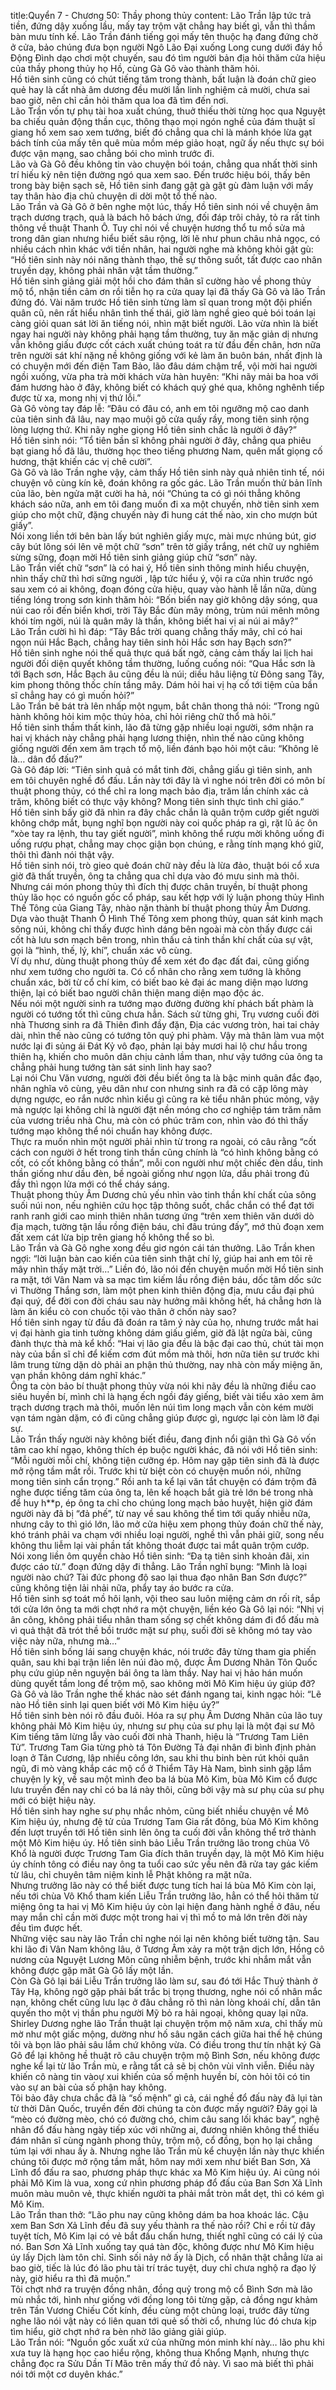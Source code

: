 title:Quyển 7 - Chương 50: Thầy phong thủy
content:
Lão Trần lập tức trả tiền, đứng dậy xuống lầu, mấy tay trộm vặt chẳng hay biết gì, vẫn thì thầm bàn mưu tính kế. Lão Trần đánh tiếng gọi mấy tên thuộc hạ đang đứng chờ ở cửa, bảo chúng đưa bọn người Ngô Lão Đại xuống Long cung dưới đáy hồ Động Đình dạo chơi một chuyến, sau đó tìm người bản địa hỏi thăm cửa hiệu của thầy phong thủy họ Hồ, cùng Gà Gô vào thành thăm hỏi.<br>Hồ tiên sinh cũng có chút tiếng tăm trong thành, bất luận là đoán chữ gieo quẻ hay là cất nhà âm dương đều mười lần linh nghiệm cả mười, chưa sai bao giờ, nên chỉ cần hỏi thăm qua loa đã tìm đến nơi.<br>Lão Trần vốn tự phụ tài hoa xuất chúng, thuở thiếu thời từng học qua Nguyệt ba chiếu quản động thần cục, thông thạo mọi ngón nghề của đám thuật sĩ giang hồ xem sao xem tướng, biết đó chẳng qua chỉ là mánh khóe lừa gạt bách tính của mấy tên quê mùa mồm mép giảo hoạt, ngữ ấy nếu thực sự bói được vận mạng, sao chẳng bói cho mình trước đi.<br>Lão và Gà Gô đều không tin vào chuyện bói toán, chẳng qua nhất thời sinh trí hiếu kỳ nên tiện đường ngó qua xem sao. Đến trước hiệu bói, thấy bên trong bày biện sạch sẽ, Hồ tiên sinh đang gật gà gật gù đàm luận với mấy tay thân hào địa chủ chuyện di dời một tổ thế nào.<br>Lão Trần và Gà Gô ở bên nghe một lúc, thấy Hồ tiên sinh nói về chuyện âm trạch dương trạch, quả là bách hô bách ứng, đối đáp trôi chảy, tỏ ra rất tinh thông về thuật Thanh Ô. Tuy chỉ nói về chuyện hương thổ tu mồ sửa mả trong dân gian nhưng hiểu biết sâu rộng, lời lẽ như phun châu nhả ngọc, có nhiều cách nhìn khác với tiền nhân, hai người nghe mà không khỏi gật gù: “Hồ tiên sinh này nói năng thành thạo, thế sự thông suốt, tất được cao nhân truyền dạy, không phải nhân vật tầm thường.”<br>Hồ tiên sinh giảng giải một hồi cho đám thân sĩ cường hào về phong thủy mộ tổ, nhận tiền cảm ơn rồi tiễn họ ra cửa quay lại đã thấy Gà Gô và lão Trần đứng đó. Vài năm trước Hồ tiên sinh từng làm sĩ quan trong một đội phiến quân cũ, nên rất hiểu nhân tình thế thái, giờ làm nghề gieo quẻ bói toán lại càng giỏi quan sát lời ăn tiếng nói, nhìn mặt biết người. Lão vừa nhìn là biết ngay hai người này không phải hạng tầm thường, tuy ăn mặc giản dị nhưng vẫn không giấu được cốt cách xuất chúng toát ra từ đầu đến chân, hơn nữa trên người sát khí nặng nề không giống với kẻ làm ăn buôn bán, nhất định là có chuyện mới đến điện Tam Bảo, lão đâu dám chậm trể, vội mời hai người ngồi xuống, vừa pha trà mời khách vừa hàn huyên: “Khi nãy mải ba hoa với đám hương hào ở đây, không biết có khách quý ghé qua, không nghênh tiếp được từ xa, mong nhị vị thứ lỗi.”<br>Gà Gô vòng tay đáp lễ: “Đâu có đâu có, anh em tôi ngưỡng mộ cao danh của tiên sinh đã lâu, nay mạo muội gõ cửa quấy rầy, mong tiên sinh rộng lòng lượng thứ. Khi nãy nghe giọng Hồ tiên sinh chắc là người ở đây?”<br>Hồ tiên sinh nói: “Tổ tiên bần sĩ không phải người ở đây, chẳng qua phiêu bạt giang hồ đã lâu, thường học theo tiếng phương Nam, quên mất giọng cố hương, thật khiến các vị chê cười”.<br>Gà Gô và lão Trần nghe vậy, cảm thấy Hồ tiên sinh này quả nhiên tinh tế, nói chuyện vô cùng kín kẽ, đoán không ra gốc gác. Lão Trần muốn thử bản lĩnh của lão, bèn ngửa mặt cười ha hả, nói “Chúng ta có gì nói thẳng không khách sáo nữa, anh em tôi đang muốn đi xa một chuyến, nhờ tiên sinh xem giúp cho một chữ, đặng chuyến này đi hung cát thế nào, xin cho mượn bút giấy”.<br>Nói xong liền tới bên bàn lấy bút nghiên giấy mực, mài mực nhúng bút, giơ cây bút lông sói lên vẽ một chữ “sơn” trên tờ giấy trắng, nét chữ uy nghiêm sừng sững, đoạn mời Hồ tiên sinh giảng giúp chữ “sơn” này.<br>Lão Trần viết chữ “sơn” là có hai ý, Hồ tiên sinh thông minh hiểu chuyện, nhìn thấy chữ thì hơi sững người , lập tức hiểu ý, vội ra cửa nhìn trước ngó sau xem có ai không, đoạn đóng cửa hiệu, quay vào hành lễ lần nữa, dùng tiếng lóng trong sơn kinh thăm hỏi: “Bốn biển nay giờ không dậy sóng, qua núi cao rồi đến biển khơi, trời Tây Bắc đùn mây mỏng, trùm núi mênh mông khói tím ngời, núi là quân mây là thần, không biết hai vị ai núi ai mây?”<br>Lão Trần cười hì hì đáp: “Tây Bắc trời quang chẳng thấy mây, chỉ có hai ngọn núi Hắc Bạch, chẳng hay tiên sinh hỏi Hắc sơn hay Bạch sơn?”<br>Hồ tiên sinh nghe nói thế quả thực quá bất ngờ, cảng cảm thấy lai lịch hai người đối diện quyết không tầm thường, luống cuống nói: “Qua Hắc sơn là tới Bạch sơn, Hắc Bạch âu cũng đều là núi; diều hâu liệng từ Đông sang Tây, kim phong thông thốc chín tầng mây. Dám hỏi hai vị hạ cố tới tiệm của bần sĩ chẳng hay có gì muốn hỏi?”<br>Lão Trần bê bát trà lên nhấp một ngụm, bắt chân thong thả nói: “Trong ngũ hành không hỏi kim mộc thủy hỏa, chỉ hỏi riêng chữ thổ mà hôi.”<br>Hồ tiên sinh thầm thất kinh, lão đã từng gặp nhiều loại người, sớm nhận ra hai vị khách này chẳng phải hạng lương thiện, nhìn thế nào cũng không giống người đến xem âm trạch tổ mộ, liền đánh bạo hỏi một câu: “Không lẽ là… dân đổ đấu?”<br>Gà Gô đáp lời: “Tiên sinh quả có mắt tinh đời, chẳng giấu gì tiên sinh, anh em tôi chuyên nghề đổ đấu. Lần này tới đây là vì nghe nói trên đời có môn bí thuật phong thủy, có thể chỉ ra long mạch bảo địa, trăm lần chính xác cả trăm, không biết có thực vậy không? Mong tiên sinh thực tình chỉ giáo.”<br>Hồ tiên sinh bấy giờ đã nhìn ra đây chắc chắn là quân trộm cướp giết người không chớp mắt, bụng nghĩ bọn người này coi quốc pháp ra gì, rặt lũ ác ôn “xòe tay ra lệnh, thu tay giết người”, mình không thể rượu mời không uống đi uống rượu phạt, chẳng may chọc giận bọn chúng, e rằng tính mạng khó giữ, thôi thì đành nói thật vậy.<br>Hồ tiên sinh nói, trò gieo quẻ đoán chữ này đều là lừa đảo, thuật bói cổ xưa giờ đã thất truyền, ông ta chẳng qua chỉ dựa vào đó mưu sinh mà thôi. Nhưng cái món phong thủy thì đích thị được chân truyền, bí thuật phong thủy lão học có nguồn gốc cổ pháp, sau kết hợp với lý luận phong thủy Hình Thế Tông của Giang Tây, nhào nặn thành bí thuật phong thủy Âm Dương.<br>Dựa vào thuật Thanh Ô Hình Thế Tông xem phong thủy, quan sát kinh mạch sông núi, không chỉ thấy được hình dáng bên ngoài mà còn thấy được cái cốt hà lưu sơn mạch bên trong, nhìn thấu cả tinh thần khí chất của sự vật, gọi là “hình, thế, lý, khí”, chuẩn xác vô cùng.<br>Ví dụ như, dùng thuật phong thủy để xem xét đo đạc đất đai, cũng giống như xem tướng cho người ta. Có cổ nhân cho rằng xem tướng là không chuẩn xác, bời từ cổ chí kim, có biết bao kẻ đại ác mang diện mạo lương thiện, lại có biết bao người chân thiện mang diện mạo độc ác.<br>Nếu nói một người sinh ra tướng mạo đường đường khí phách bất phàm là người có tướng tốt thì cũng chưa hẳn. Sách sử từng ghi, Trụ vương cuối đời nhà Thương sinh ra đã Thiên đình đầy đặn, Địa các vương tròn, hai tai chảy dài, nhìn thế nào cũng có tướng tôn quý phi phàm. Vậy mà thân làm vua một nước lại đi sủng ái Đát Kỷ vô đạo, phản lại bảy mươi hai lộ chư hầu trong thiên hạ, khiến cho muôn dân chịu cảnh lầm than, như vậy tướng của ông ta chẳng phải hung tướng tàn sát sinh linh hay sao?<br>Lại nói Chu Văn vương, người đời đều biết ông ta là bậc minh quân đắc đạo, nhân nghĩa vô cùng, yêu dân như con nhưng sinh ra đã có cặp lông mày dựng ngược, eo rắn nước nhìn kiểu gì cũng ra kẻ tiểu nhân phúc mỏng, vậy mà ngược lại không chỉ là người đặt nền móng cho cơ nghiệp tám trăm năm của vương triều nhà Chu, mà còn có phúc trăm con, nhìn vào đó thì thấy tướng mạo không thể nói chuẩn hay không được.<br>Thực ra muốn nhìn một người phải nhìn từ trong ra ngoài, có câu rằng “cốt cách con người ở hết trong tinh thần cũng chính là “có hình không bằng có cốt, có cốt không bằng có thần”, mỗi con người như một chiếc đèn dầu, tinh thần giống như dầu đèn, bề ngoài giống như ngọn lửa, dầu phải trong đủ đầy thì ngọn lửa mới có thể cháy sáng.<br>Thuật phong thủy Âm Dương chủ yếu nhìn vào tinh thần khí chất của sông suối núi non, nếu nghiên cứu học tập thông suốt, chắc chắn có thể đạt tới ranh ranh giới cao minh thiên nhân tương ứng “trên xem thiên văn dưới dò địa mạch, tường tận lầu rồng điện báu, chỉ đâu trúng đấy”, mớ thủ đoạn xem đất xem cát lừa bịp trên giang hồ không thể so bì.<br>Lão Trần và Gà Gô nghe xong đều giơ ngón cái tán thưởng. Lão Trần khen ngợi: “lời luận bàn cao kiến của tiên sinh thật chí lý, giúp hai anh em tôi rẽ mây nhìn thấy mặt trời…” Liền đó, lão nói đến chuyện muốn mời Hồ tiên sinh ra mặt, tới Vân Nam và sa mạc tìm kiếm lầu rồng điện báu, dốc tâm dốc sức vì Thường Thắng sơn, làm một phen kinh thiên động địa, mưu cầu đại phú đại quý, để đời con đời cháu sau này hưởng mãi không hết, há chẳng hơn là làm ăn kiểu cò con chuốc tội vào thân ở chốn này sao?<br>Hồ tiên sinh ngay từ đầu đã đoán ra tâm ý này của họ, nhưng trước mắt hai vị đại hành gia tinh tường không dám giấu giếm, giờ đã lật ngửa bài, cũng đành thực thà mà kể khổ: “Hai vị lão gia đều là bậc đại cao thủ, chút tài mọn này của bần sĩ chỉ để kiếm cơm đút mồm mà thôi, hơn nữa tiên sư trước khi lâm trung từng dặn dò phải an phận thủ thường, nay nhà còn mấy miệng ăn, vạn phần không dám nghĩ khác.”<br>Ông ta còn bảo bí thuật phong thủy vừa nói khi nãy đều là những điều cao siêu huyền bí, mình chỉ là hạng ếch ngồi đáy giếng, biết vài tiểu xảo xem âm trạch dương trạch mà thôi, muốn lên núi tìm long mạch vẫn còn kém mười vạn tám ngàn dặm, có đi cũng chẳng giúp được gì, ngược lại còn làm lỡ đại sự.<br>Lão Trần thấy người này không biết điều, đang định nổi giận thì Gà Gô vốn tâm cao khí ngạo, không thích ép buộc người khác, đã nói với Hồ tiên sinh: “Mỗi người mỗi chí, không tiện cưỡng ép. Hôm nay gặp tiên sinh đã là được mở rộng tầm mắt rồi. Trước khi từ biệt còn có chuyện muốn nói, những mong tiên sinh cẩn trọng.” Rồi anh ta kể lại văn tắt chuyện có đám trộm đã nghe được tiếng tăm của ông ta, lên kế hoạch bắt già trẻ lớn bé trong nhà để huy h**p, ép ông ta chỉ cho chúng long mạch bảo huyệt, hiện giờ đám người này đã bị “đả phế”, từ nay về sau không thể tìm tới quấy nhiễu nữa, nhưng cây to thì gió lớn, lão mở cửa hiệu xem phong thủy đoán chữ thế này, khó tránh phải va chạm với nhiều loại người, nghề thì vẫn phải giữ, song nếu không thu liễm lại vài phần tất không thoát được tai mắt quân trộm cướp.<br>Nói xong liền ôm quyền chào Hồ tiên sinh: “Đa tạ tiên sinh khoản đãi, xin được cáo từ.” đoạn đứng dậy đi thẳng. Lão Trần nghĩ bụng: “Mình là loại người nào chứ? Tài đức phong độ sao lại thua đạo nhân Ban Sơn được?” cũng không tiện lải nhải nữa, phẩy tay áo bước ra cửa.<br>Hồ tiên sinh sợ toát mồ hôi lạnh, vội theo sau luôn miệng cảm ơn rối rít, sắp tới cửa lớn ông ta mới chợt nhớ ra một chuyện, liền kéo Gà Gô lại nói: “Nhị vị ân công, không phải tiểu nhân tham sống sợ chết không dám đi đổ đấu mà vì quả thật đã trót thề bồi trước mặt sư phụ, suối đời sẽ không mó tay vào việc này nữa, nhưng mà…”<br>Hồ tiên sinh bống lái sang chuyện khác, nói trước đây từng tham gia phiến quân, sau khi bại trận liền lên núi đào mộ, được Âm Dương Nhãn Tôn Quốc phụ cứu giúp nên nguyện bái ông ta làm thầy. Nay hai vị hảo hán muốn dùng quyết tầm long để trộm mộ, sao không mời Mô Kim hiệu úy giúp đỡ?<br>Gà Gô và lão Trần nghe thế khác nào sét đánh ngang tai, kinh ngạc hỏi: “Lẽ nào Hồ tiên sinh lại quen biết với Mô Kim hiệu úy?”<br>Hồ tiên sinh bèn nói rõ đầu đuôi. Hóa ra sự phụ Âm Dương Nhãn của lão tuy không phải Mô Kim hiệu úy, nhưng sư phụ của sư phụ lại là một đại sư Mô Kim tiếng tăm lừng lẫy vào cuối đời nhà Thanh, hiệu là “Trương Tam Liên Tử”. Trương Tam Gia từng phò tá Tôn Đường Tả đại nhân đi bình định phản loạn ở Tân Cương, lập nhiều công lớn, sau khi thu binh bèn rút khỏi quân ngũ, đi mò vàng khắp các mộ cổ ở Thiểm Tây Hà Nam, bình sinh gặp lắm chuyện ly kỳ, về sau một mình đeo ba lá bùa Mô Kim, bùa Mô Kim cổ được lưu truyền đến nay chỉ có ba lá này thôi, cũng bởi vậy mà sư phụ của sư phụ mới có biệt hiệu này.<br>Hồ tiên sinh hay nghe sư phụ nhắc nhỏm, cũng biết nhiều chuyện về Mô Kim hiệu úy, nhưng đệ tử của Trương Tam Gia rất đông, bùa Mô Kim không đến lượt truyền tới Hồ tiên sinh lên ông ta cuối đời vẫn không thể trở thành một Mô Kim hiệu úy. Hồ tiên sinh bảo Liễu Trần trưởng lão trong chùa Vô Khổ là người được Trương Tam Gia đích thân truyền dạy, là một Mô Kim hiệu úy chính tông có điều nay ông ta tuổi cao sức yếu nên đã rửa tay gác kiếm từ lâu, chỉ chuyên tâm niệm kinh lễ Phật không ra mặt nữa.<br>Nhưng trưởng lão này có thể biết được tung tích hai lá bùa Mô Kim còn lại, nếu tới chùa Vô Khổ tham kiến Liễu Trần trưởng lão, hẳn có thể hỏi thăm từ miệng ông ta hai vị Mô Kim hiệu úy còn lại hiện đang hành nghề ở đâu, nếu may mắn chỉ cần mời được một trong hai vị thì mồ to mả lớn trên đời này đều tìm được hết.<br>Những việc sau này lão Trần chỉ nghe nói lại nên không biết tường tận. Sau khi lão đi Vân Nam không lâu, ở Tương Âm xảy ra một trận dịch lớn, Hồng cô nương của Nguyệt Lương Môn cũng nhiễm bệnh, trước khi nhắm mắt vẫn không được gặp măt Gà Gô lấy một lần.<br>Còn Gà Gô lại bái Liễu Trần trưởng lão làm sư, sau đó tới Hắc Thuỷ thành ở Tây Hạ, không ngờ gặp phải bất trắc bị trọng thương, nghe nói cố nhân mắc nạn, không chết cũng lưu lạc ở đâu chẳng rõ thì nản lòng khoái chí, dẫn tân quyến tho một vị thần phu người Mỹ bỏ ra hải ngoại, không quay lại nữa.<br>Shirley Dương nghe lão Trần thuật lại chuyện trộm mộ năm xưa, chỉ thấy mù mờ như một giấc mộng, dường như hố sâu ngăn cách giữa hai thế hệ chúng tôi và bọn lão phải sâu lắm chứ không vừa. Có điều trong thư tín nhật ký Gà Gô để lại không hề thuật rõ câu chuyện trộm mộ Bình Sơn, nếu không được nghe kể lại từ lão Trần mù, e rằng tất cả sẽ bị chôn vùi vĩnh viễn. Điều này khiến cô nàng tin vàoự xui khiến của số mệnh huyền bí, còn hỏi tôi có tin vào sự an bài của số phận hay không.<br>Tôi bảo đây chưa chắc đã là “số mệnh” gì cả, cái nghề đổ đấu này đã lụi tàn từ thời Dân Quốc, truyền đến đời chúng ta còn được mấy người? Đây gọi là “mèo có đường mèo, chó có đường chó, chim câu sang lối khác bay”, nghệ nhân đổ đấu hàng ngày tiếp xúc với những ai, đương nhiên không thể thiếu đám nhân sĩ cùng ngành phong thủy, trộm mộ, cổ đồng, bọn họ lại chẳng túm lại với nhau ấy à. Nhưng nghe lão Trần mù kể chuyện lần này thực khiến chúng tôi được mở rộng tầm mắt, hôm nay mới xem như biết Ban Sơn, Xả Lĩnh đổ đấu ra sao, phương pháp thực khác xa Mô Kim hiệu úy. Ai cũng nói phải Mô Kim là vua, xong cứ nhìn phương pháp đổ đấu của Ban Sơn Xả Lĩnh muôn màu muôn vẻ, thực khiến người ta phải mắt tròn mắt dẹt, thì có kém gì Mô Kim.<br>Lão Trần than thở: “Lão phu nay cũng không dám ba hoa khoác lác. Cậu xem Ban Sơn Xả Lĩnh đều đã suy yếu thành ra thế nào rồi? Chỉ e rồi từ đây tuyệt tích, Mô Kim lại có vẻ bắt đầu chấn hưng, thiết nghĩ cũng có cái lý của nó. Ban Sơn Xả Lĩnh xuống tay quá tàn độc, không được như Mô Kim hiệu úy lấy Dịch làm tôn chỉ. Sinh sối nảy nở ấy là Dịch, cổ nhân thật chẳng lừa ai bao giờ, tiếc là lúc đó lão phu tài trí trác tuyệt, duy chỉ chưa nghộ ra đạo lý này, giờ hiểu ra thì đã muộn.”<br>Tôi chợt nhớ ra truyện đồng nhân, đồng quỷ trong mộ cổ Bình Sơn mà lão mù nhắc tới, hình như giống với đồng long tôi từng gặp, cả đồng ngư khảm trên Tần Vương Chiếu Cốt kính, đều cùng một chủng loại, trước đây từng nghe lão nói vật này có liên quan tới quẻ số thời cổ, nhưng lúc đó chưa kịp tìm hiểu, giờ chợt nhớ ra bèn nhờ lão giảng giải giúp.<br>Lão Trần nói: “Nguồn gốc xuất xứ của những món minh khí này… lão phu khi xưa tuy là hạng học cao hiểu rộng, không thua Khổng Mạnh, nhưng thực chẳng đọc ra Sửu Dần Tí Mão trên mấy thứ đồ này. Vì sao mà biết thì phải nói tới một cơ duyên khác.”